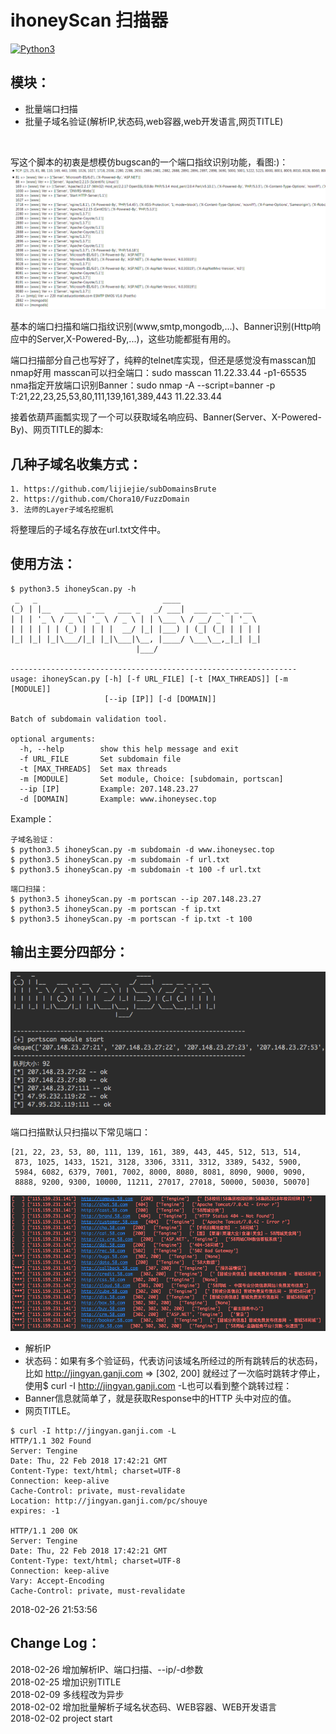 # ihoneyScan 扫描器
[![Python3](https://img.shields.io/badge/python-3.5-green.svg?style=plastic)](https://www.python.org/)

## 模块：
* 批量端口扫描
* 批量子域名验证(解析IP,状态码,web容器,web开发语言,网页TITLE)

<br>

写这个脚本的初衷是想模仿bugscan的一个端口指纹识别功能，看图:)：
![bugscan](images/bugscan.png)

基本的端口扫描和端口指纹识别(www,smtp,mongodb,...)、Banner识别(Http响应中的Server,X-Powered-By,...)，这些功能都挺有用的。

端口扫描部分自己也写好了，纯粹的telnet库实现，但还是感觉没有masscan加nmap好用
masscan可以扫全端口：sudo masscan 11.22.33.44 -p1-65535
nma指定开放端口识别Banner：sudo nmap -A --script=banner -p T:21,22,23,25,53,80,111,139,161,389,443 11.22.33.44

接着依葫芦画瓢实现了一个可以获取域名响应码、Banner(Server、X-Powered-By)、网页TITLE的脚本:


## 几种子域名收集方式：
```
1. https://github.com/lijiejie/subDomainsBrute
2. https://github.com/Chora10/FuzzDomain
3. 法师的Layer子域名挖掘机
```
将整理后的子域名存放在url.txt文件中。

## 使用方法：
```
$ python3.5 ihoneyScan.py -h
 _   _                            ____                  
(_) | |__   ___  _ __   ___ _   _/ ___|  ___ __ _ _ __  
| | | '_ \ / _ \| '_ \ / _ \ | | \___ \ / __/ _` | '_ \ 
| | | | | | (_) | | | |  __/ |_| |___) | (_| (_| | | | |
|_| |_| |_|\___/|_| |_|\___|\__, |____/ \___\__,_|_| |_|
                            |___/                       

----------------------------------------------------------------
usage: ihoneyScan.py [-h] [-f URL_FILE] [-t [MAX_THREADS]] [-m [MODULE]]
                     [--ip [IP]] [-d [DOMAIN]]

Batch of subdomain validation tool.

optional arguments:
  -h, --help        show this help message and exit
  -f URL_FILE       Set subdomain file
  -t [MAX_THREADS]  Set max threads
  -m [MODULE]       Set module, Choice: [subdomain, portscan]
  --ip [IP]         Example: 207.148.23.27
  -d [DOMAIN]       Example: www.ihoneysec.top
```
Example：
```
子域名验证：
$ python3.5 ihoneyScan.py -m subdomain -d www.ihoneysec.top
$ python3.5 ihoneyScan.py -m subdomain -f url.txt
$ python3.5 ihoneyScan.py -m subdomain -t 100 -f url.txt
```
```
端口扫描：
$ python3.5 ihoneyScan.py -m portscan --ip 207.148.23.27
$ python3.5 ihoneyScan.py -m portscan -f ip.txt
$ python3.5 ihoneyScan.py -m portscan -f ip.txt -t 100
```
## 输出主要分四部分：
![portscan](images/portscan.png)

端口扫描默认只扫描以下常见端口：
```
[21, 22, 23, 53, 80, 111, 139, 161, 389, 443, 445, 512, 513, 514,
 873, 1025, 1433, 1521, 3128, 3306, 3311, 3312, 3389, 5432, 5900,
 5984, 6082, 6379, 7001, 7002, 8000, 8080, 8081, 8090, 9000, 9090,
 8888, 9200, 9300, 10000, 11211, 27017, 27018, 50000, 50030, 50070]
```

![result](images/result.png)
* 解析IP
* 状态码：如果有多个验证码，代表访问该域名所经过的所有跳转后的状态码，比如 http://jingyan.ganji.com => [302, 200] 就经过了一次临时跳转才停止，使用$ curl -I http://jingyan.ganji.com -L也可以看到整个跳转过程：
* Banner信息就简单了，就是获取Response中的HTTP 头中对应的值。
* 网页TITLE。

```
$ curl -I http://jingyan.ganji.com -L
HTTP/1.1 302 Found
Server: Tengine
Date: Thu, 22 Feb 2018 17:42:21 GMT
Content-Type: text/html; charset=UTF-8
Connection: keep-alive
Cache-Control: private, must-revalidate
Location: http://jingyan.ganji.com/pc/shouye
expires: -1

HTTP/1.1 200 OK
Server: Tengine
Date: Thu, 22 Feb 2018 17:42:21 GMT
Content-Type: text/html; charset=UTF-8
Connection: keep-alive
Vary: Accept-Encoding
Cache-Control: private, must-revalidate
```

2018-02-26 21:53:56

## Change Log：
2018-02-26 增加解析IP、端口扫描、--ip/-d参数<br>
2018-02-25 增加识别TITLE<br>
2018-02-09 多线程改为异步<br>
2018-02-02 增加批量解析子域名状态码、WEB容器、WEB开发语言<br>
2018-02-02 project start<br>